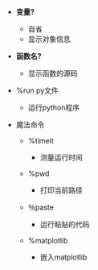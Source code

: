 + **变量?**

  + 自省
  + 显示对象信息

+ **函数名?**

  + 显示函数的源码

+ %run py文件

  + 运行python程序

+ 魔法命令

  + %timeit

    + 测量运行时间

  + %pwd

    + 打印当前路径

  + ％paste

    + 运行粘贴的代码

  + %matplotlib

    + 嵌入matplotlib

    